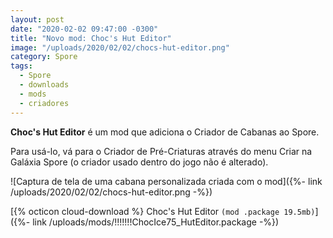 ```yaml
---
layout: post
date: "2020-02-02 09:47:00 -0300"
title: "Novo mod: Choc's Hut Editor"
image: "/uploads/2020/02/02/chocs-hut-editor.png"
category: Spore
tags:
  - Spore
  - downloads
  - mods
  - criadores
---
```


**Choc's Hut Editor** é um mod que adiciona o Criador de Cabanas ao Spore.

Para usá-lo, vá para o Criador de Pré-Criaturas através do menu Criar na Galáxia Spore (o criador usado dentro do jogo não é alterado).

![Captura de tela de uma cabana personalizada criada com o mod]({%- link /uploads/2020/02/02/chocs-hut-editor.png -%})

[{% octicon cloud-download %} Choc's Hut Editor `(mod .package 19.5mb)`]({%- link /uploads/mods/!!!!!!!ChocIce75_HutEditor.package -%})


